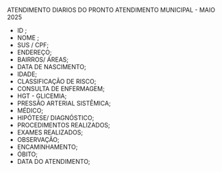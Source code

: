 ATENDIMENTO DIARIOS DO PRONTO ATENDIMENTO MUNICIPAL - MAIO 2025

- ID ;
- NOME ;
- SUS / CPF;
- ENDEREÇO;
- BAIRROS/ ÁREAS;
- DATA DE NASCIMENTO;
- IDADE;
- CLASSIFICAÇÃO DE RISCO;
- CONSULTA DE ENFERMAGEM;
- HGT - GLICEMIA;
- PRESSÃO ARTERIAL SISTÊMICA;
- MÉDICO;
- HIPÓTESE/ DIAGNÓSTICO;
- PROCEDIMENTOS REALIZADOS;
- EXAMES REALIZADOS;
- OBSERVAÇÃO;
- ENCAMINHAMENTO;
- ÓBITO;
- DATA DO ATENDIMENTO;